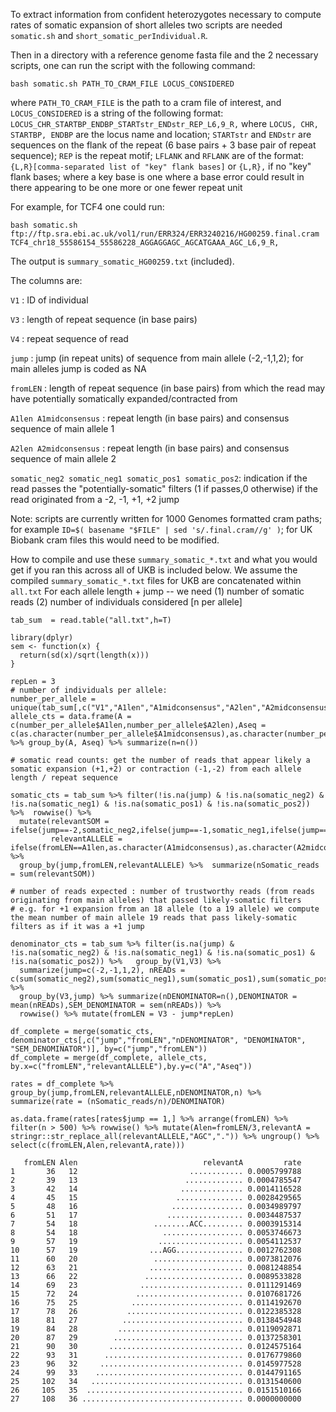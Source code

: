 To extract information from confident heterozygotes necessary to compute rates of somatic expansion of short alleles two scripts are needed ``somatic.sh`` and ``short_somatic_perIndividual.R``. 

Then in a directory with a reference genome fasta file and the 2 necessary scripts, one can run the script with the following command:
```
bash somatic.sh PATH_TO_CRAM_FILE LOCUS_CONSIDERED
```
where ``PATH_TO_CRAM_FILE`` is the path to a cram file of interest, and ``LOCUS_CONSIDERED`` is a string of the following format: ``LOCUS_CHR_STARTBP_ENDBP_STARTstr_ENDstr_REP_L6,9_R,`` where ``LOCUS, CHR, STARTBP, ENDBP`` are the locus name and location; ``STARTstr`` and ``ENDstr`` are sequences on the flank of the repeat (6 base pairs + 3 base pair of repeat sequence); ``REP`` is the repeat motif; ``LFLANK`` and ``RFLANK`` are of the format: ``{L,R}[comma-separated list of "key" flank bases]`` or ``{L,R},`` if no "key" flank bases; where a key base is one where a base error could result in there appearing to be one more or one fewer repeat unit  

For example, for TCF4 one could run:
```
bash somatic.sh ftp://ftp.sra.ebi.ac.uk/vol1/run/ERR324/ERR3240216/HG00259.final.cram TCF4_chr18_55586154_55586228_AGGAGGAGC_AGCATGAAA_AGC_L6,9_R,
```
The output is ``summary_somatic_HG00259.txt`` (included). 

The columns are:

``V1`` : ID of individual

``V3`` : length of repeat sequence (in base pairs)

``V4`` : repeat sequence of read

``jump`` : jump (in repeat units) of sequence from main allele (-2,-1,1,2); for main alleles jump is coded as NA

``fromLEN`` : length of repeat sequence (in base pairs) from which the read may have potentially somatically expanded/contracted from

``A1len A1midconsensus`` : repeat length (in base pairs) and consensus sequence of main allele 1

``A2len A2midconsensus`` : repeat length (in base pairs) and consensus sequence of main allele 2

``somatic_neg2 somatic_neg1 somatic_pos1 somatic_pos2``:  indication if the read passes the "potentially-somatic" filters (1 if passes,0 otherwise) if the read originated from a -2, -1, +1, +2 jump 


Note: scripts are currently written for 1000 Genomes formatted cram paths; for example ``ID=$( basename "$FILE" | sed 's/.final.cram//g' )``; for UK Biobank cram files this would need to be modified. 

How to compile and use these ``summary_somatic_*.txt`` and what you would get if you ran this across all of UKB is included below. We assume the compiled ``summary_somatic_*.txt`` files for UKB are concatenated within ``all.txt``
For each allele length + jump -- we need 
(1) number of somatic reads 
(2) number of individuals considered [n per allele] 

```
tab_sum  = read.table("all.txt",h=T)

library(dplyr)
sem <- function(x) {
  return(sd(x)/sqrt(length(x)))
}

repLen = 3
# number of individuals per allele:
number_per_allele = unique(tab_sum[,c("V1","A1len","A1midconsensus","A2len","A2midconsensus")])
allele_cts = data.frame(A = c(number_per_allele$A1len,number_per_allele$A2len),Aseq = c(as.character(number_per_allele$A1midconsensus),as.character(number_per_allele$A2midconsensus))) %>% group_by(A, Aseq) %>% summarize(n=n())

# somatic read counts: get the number of reads that appear likely a somatic expansion (+1,+2) or contraction (-1,-2) from each allele length / repeat sequence

somatic_cts = tab_sum %>% filter(!is.na(jump) & !is.na(somatic_neg2) & !is.na(somatic_neg1) & !is.na(somatic_pos1) & !is.na(somatic_pos2)) %>%  rowwise() %>% 
  mutate(relevantSOM = ifelse(jump==-2,somatic_neg2,ifelse(jump==-1,somatic_neg1,ifelse(jump==1,somatic_pos1,somatic_pos2))),
         relevantALLELE = ifelse(fromLEN==A1len,as.character(A1midconsensus),as.character(A2midconsensus))) %>%
  group_by(jump,fromLEN,relevantALLELE) %>%  summarize(nSomatic_reads = sum(relevantSOM))

# number of reads expected : number of trustworthy reads (from reads originating from main alleles) that passed likely-somatic filters 
# e.g. for +1 expansion from an 18 allele (to a 19 allele) we compute the mean number of main allele 19 reads that pass likely-somatic filters as if it was a +1 jump

denominator_cts = tab_sum %>% filter(is.na(jump) & !is.na(somatic_neg2) & !is.na(somatic_neg1) & !is.na(somatic_pos1) & !is.na(somatic_pos2)) %>%   group_by(V1,V3) %>% 
  summarize(jump=c(-2,-1,1,2), nREADs = c(sum(somatic_neg2),sum(somatic_neg1),sum(somatic_pos1),sum(somatic_pos2))) %>%
  group_by(V3,jump) %>% summarize(nDENOMINATOR=n(),DENOMINATOR = mean(nREADs),SEM_DENOMINATOR = sem(nREADs)) %>%
  rowwise() %>% mutate(fromLEN = V3 - jump*repLen)

df_complete = merge(somatic_cts, denominator_cts[,c("jump","fromLEN","nDENOMINATOR", "DENOMINATOR", "SEM_DENOMINATOR")], by=c("jump","fromLEN"))
df_complete = merge(df_complete, allele_cts, by.x=c("fromLEN","relevantALLELE"),by.y=c("A","Aseq"))

rates = df_complete %>% group_by(jump,fromLEN,relevantALLELE,nDENOMINATOR,n) %>% summarize(rate = (nSomatic_reads/n)/DENOMINATOR)

as.data.frame(rates[rates$jump == 1,] %>% arrange(fromLEN) %>% filter(n > 500) %>% rowwise() %>% mutate(Alen=fromLEN/3,relevantA = stringr::str_replace_all(relevantALLELE,"AGC",".")) %>% ungroup() %>% select(c(fromLEN,Alen,relevantA,rate)))

   fromLEN Alen                            relevantA         rate
1       36   12                         ............ 0.0005799788
2       39   13                        ............. 0.0004785547
3       42   14                       .............. 0.0014116528
4       45   15                      ............... 0.0028429565
5       48   16                     ................ 0.0034989797
6       51   17                    ................. 0.0034487537
7       54   18                 ........ACC......... 0.0003915314
8       54   18                   .................. 0.0053746673
9       57   19                  ................... 0.0054112537
10      57   19                ...AGG............... 0.0012762308
11      60   20                 .................... 0.0073812076
12      63   21                ..................... 0.0081248854
13      66   22               ...................... 0.0089533828
14      69   23              ....................... 0.0111291469
15      72   24             ........................ 0.0107681726
16      75   25            ......................... 0.0114192670
17      78   26           .......................... 0.0122385328
18      81   27          ........................... 0.0138454948
19      84   28         ............................ 0.0119092871
20      87   29        ............................. 0.0137258301
21      90   30       .............................. 0.0124575164
22      93   31      ............................... 0.0176779860
23      96   32     ................................ 0.0145977528
24      99   33    ................................. 0.0144791165
25     102   34   .................................. 0.0131540600
26     105   35  ................................... 0.0151510166
27     108   36 .................................... 0.0000000000
```
